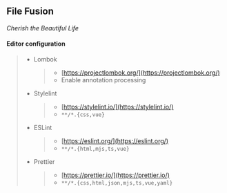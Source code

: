 ## File Fusion

_Cherish the Beautiful Life_

#### Editor configuration

> - Lombok
>   > - [https://projectlombok.org/](https://projectlombok.org/)
>   > - Enable annotation processing
> - Stylelint
>   > - [https://stylelint.io/](https://stylelint.io/)
>   > - `**/*.{css,vue}`
> - ESLint
>   > - [https://eslint.org/](https://eslint.org/)
>   > - `**/*.{html,mjs,ts,vue}`
> - Prettier
>   > - [https://prettier.io/](https://prettier.io/)
>   > - `**/*.{css,html,json,mjs,ts,vue,yaml}`
